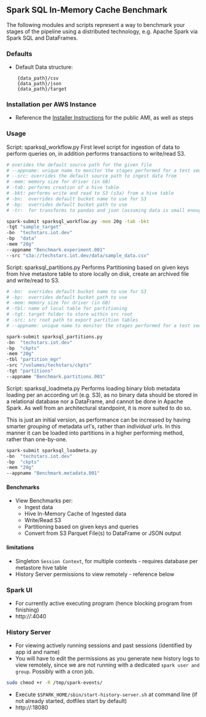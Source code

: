 ## Spark SQL In-Memory Cache Benchmark
The following modules and scripts represent a way to benchmark your
stages of the pipeline using a distributed technology, e.g. Apache Spark
via Spark SQL and DataFrames.


### Defaults
- Default Data structure:
```
    {data_path}/csv
    {data_path}/json
    {data_path}/target
```

### Installation per AWS Instance
- Reference the [Installer Instructions](./INSTALLER.md) for the
public AMI, as well as steps


### Usage
Script: sparksql_workflow.py
First level script for ingestion of data to perform queries on, in addition
performs transactions to write/read S3.


```sh
# overides the default source path for the given file
# --appname: unique name to monitor the stages performed for a test sequence
# --src: overrides the default source path to ingest data from
# -mem: memory size for driver (in GB)
# -tab: performs creation of a hive table
# -bkt: performs write and read to S3 (s3a) from a hive table
# -bn:  overrides default bucket name to use for S3
# -bp:  overrides default bucket path to use
# -tr:  for transforms to pandas and json (assuming data is small enough in memory)

spark-submit sparksql_workflow.py -mem 20g -tab -bkt
-tgt "sample_target"
-bn  "techstars.iot.dev"
-bp  "data"
-mem "20g"
--appname "Benchmark.experiment.001"
--src "s3a://techstars.iot.dev/data/sample_data.csv"
```

Script: sparksql_partitions.py
Performs Partitioning based on given keys from hive metastore table to
store locally on disk, create an archived file and write/read to S3.



```sh
# -bn:  overrides default bucket name to use for S3
# -bp:  overrides default bucket path to use
# -mem: memory size for driver (in GB)
# -tbl: name of local table for partitioning
# -tgt: target folder to store within src root
# -src: src root path to export partition tables
# --appname: unique name to monitor the stages performed for a test sequence

spark-submit sparksql_partitions.py
-bn  "techstars.iot.dev"
-bp  "ckpts"
-mem "20g"
-tbl "partition_mgr"
-src "/volumes/techstars/ckpts"
-tgt "partitions"
--appname "Benchmark.partitions.001"
```

Script: sparksql_loadmeta.py
Performs loading binary blob metadata loading per an according url (e.g. S3),
as no binary data should be stored in a relational database nor a DataFrame,
and cannot be done in Apache Spark.  As well from an architectural standpoint,
it is more suited to do so.

This is just an initial version, as performance can be increased by having
smarter *grouping* of metadata url's, rather than *individual* urls.  In this manner 
it can be loaded into partitions in a higher performing method, rather than
one-by-one.

```sh
spark-submit sparksql_loadmeta.py
-bn  "techstars.iot.dev"
-bp  "ckpts"
-mem "20g"
--appname "Benchmark.metadata.001"
```



#### Benchmarks
- View Benchmarks per:
    - Ingest data
    - Hive In-Memory Cache of Ingested data
    - Write/Read S3
    - Partitioning based on given keys and queries
    - Convert from S3 Parquet File(s) to DataFrame or JSON output

#### limitations
- Singleton `Session Context`, for multiple contexts - requires database per metastore hive table
- History Server permissions to view remotely - reference below

### Spark UI
- For currently active executing program (hence blocking program from finishing)
- http://<IP>:4040

### History Server
- For viewing actively running sessions and past sessions (identified by app id and name)
- You will have to edit the permissions as you generate new history logs to view remotely,
since we are not running with a dedicated `spark user and group`.  Possibly with a cron job.
```sh
sudo chmod +r -R /tmp/spark-events/
```
- Execute `$SPARK_HOME/sbin/start-history-server.sh` at command line (if not already started, dotfiles start by default)
- http://<IP>:18080
